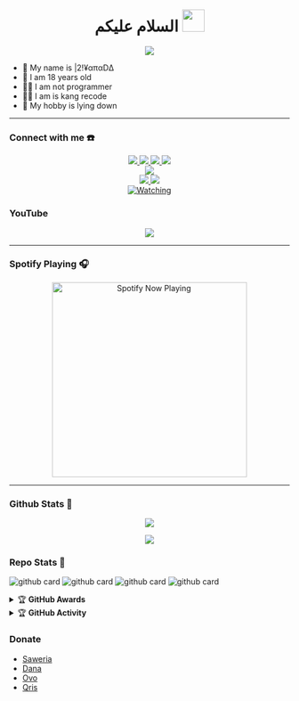 <h1 align="center">السلام عليكم <img src="https://user-images.githubusercontent.com/1303154/88677602-1635ba80-d120-11ea-84d8-d263ba5fc3c0.gif" width="40px" alt=""><br></h1>
<p align="center">
  <img src="https://github.com/Riyanid/Riyanid/blob/main/20220307_070026.gif" />
</p> 

<p align="center">

- 👤 My name is |2!¥απαDΔ
- 💌 I am 18 years old 
- 👨‍💻 I am not programmer 
- 👨‍💻 I am is kang recode
- 🔕 My hobby is lying down

</p>

------
### Connect with me ☎️
<p align="center">
  <a href="https://instagram.com/yannstory_"><img src="https://img.shields.io/badge/Instagram-E4405F?style=for-the-badge&logo=instagram&logoColor=white"/> 
  <a href="https://wa.me/6285711450232?text=Assalamu'alaikum"><img src="https://img.shields.io/badge/WhatsApp-25D366?style=for-the-badge&logo=whatsapp&logoColor=white" />
  <a href="https://www.facebook.com/profile.php?id=100015590345684"><img src="https://img.shields.io/badge/Facebook-%234267B2.svg?&style=for-the-badge&logo=facebook&logoColor=white" />
  <a href="https://t.me/R1Y4N4D4"><img src="https://img.shields.io/badge/Telegram-%230088cc.svg?&style=for-the-badge&logo=telegram&logoColor=white" /> <br>
  <a href="https://www.youtube.com/channel/UC1XsDCuEyez3gcogOMgOJxw"><img src="https://img.shields.io/badge/YouTube-RYANADA-ff0000?style=for-the-badge&logo=youtube&logoColor=ff0000&link=https://youtube.com/c/|2!¥απαDΔ" /><br>
  <a name=ZeeoneOfc&label=VIEWS&style=flat-square&color=orange" />
  <a href="https://github.com/Riyanid"><img src="https://img.shields.io/badge/-GitHub-black?style=flat-square&logo=github" /> 
  <a href="https://www.youtube.com/channel/UCdzWwbApjkyODby7_MoRYlA"><img src="https://img.shields.io/youtube/channel/subscribers/UCdzWwbApjkyODby7_MoRYlA?style=social" /> <br>
  <a href="https://komarev.com/ghpvc/?username=zeeone-ofc&color=blue&style=flat-square&label=Profile+Views"><img title="Watching" src="https://komarev.com/ghpvc/?username=zeeone-ofc&color=green&style=flat-square&label=Profile+View"></a>
</p>
                                                                                    
 ### YouTube
<p align="center">
  <img src="https://github.com/Riyanid/Riyanid/blob/main/20220307_120153.gif" />
</p>  
                                                                             

------

### Spotify Playing 🎧

<p align="center">
  <a href="https://open.spotify.com/user/31nuzemgd72h4llo3dnl2pshegeu?si=qHWmVIfBQhy2KyH0dJgQ2Q&utm_source=copy-link" target="_blank"><img src="https://now-playing-on-spotify.vercel.app/api/spotify" alt="Spotify Now Playing" width="350"/></a>
</p>

------

### Github Stats 🚀

<p align="center"><a href="https://github.com/Riyanid"><img src="https://github-readme-stats.vercel.app/api?username=Riyanid&show_icons=true&theme=radical"></a></p>
<p align="center"><a href="https://github.com/Riyanid"><img src="https://github-readme-stats.vercel.app/api/top-langs/?username=Riyanid&theme=radical&layout=compact"></a></p> 

### Repo Stats 🔭
![github card](https://github-readme-stats.vercel.app/api/pin/?username=Riyanid&repo=Kumpulan-Virtex&theme=dark)
![github card](https://github-readme-stats.vercel.app/api/pin/?username=Riyanid&repo=RubotXmd8&theme=nightowl)
![github card](https://github-readme-stats.vercel.app/api/pin/?username=Riyanid&repo=RubotX15&theme=dark)
![github card](https://github-readme-stats.vercel.app/api/pin/?username=Riyanid&repo=Riyanid&theme=nightowl)


<details>
    <summary>&#127942 <b>GitHub Awards</b></summary><br/>

![Github Trophy](https://github-profile-trophy.vercel.app/?username=Riyanid)

</details>

<details>
    <summary>&#127942 <b>GitHub Activity</b></summary><br/>

![Metrics](https://metrics.lecoq.io/Riyanid?template=classic&repositories.forks=true&languages=1&languages.colors=github&languages.threshold=0%25&config.timezone=Asia%2FJakarta)

</details> 

### Donate
- [Saweria](https://saweria.co/Riyanid)
- [Dana](https://telegra.ph/file/096d42dedcddef8085691.jpg)
- [Ovo](https://telegra.ph/file/986bb741b0c1f7517972f.jpg)
- [Qris](https://telegra.ph/file/cb879819dbed154671d86.jpg)
